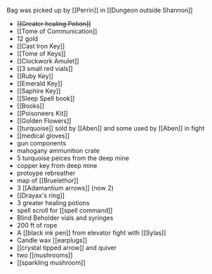 Bag was picked up by [[Perrin]] in [[Dungeon outside Shannon]]

- ~~[[Greater healing Potion]]~~
- [[Tome of Communication]]
- 12 gold
- [[Cast Iron Key]]
- [[Tome of Keys]]
- [[Clockwork Amulet]]
- [[3 small red vials]]
- [[Ruby Key]]
- [[Emerald Key]]
- [[Saphire Key]]
- [[Sleep Spell book]]
- [[Books]]
- [[Poisoneers Kit]]
- [[Golden Flowers]]
- [[turquoise]] sold by [[Aben]] and some used by [[Aben]] in fight
- [[medical gloves]]
- gun components
- mahogany ammunition crate
- 5 turquoise peices from the deep mine
- copper key from deep mine
- protoype rebreather
- map of [[Bruelethor]]
- 3 [[Adamantium arrows]] (now 2)
- [[Drayax's ring]]
- 3 greater healing potions
- spell scroll for [[spell command]]
- Blind Beholder vials and syringes 
- 200 ft of rope
- A [[black ink pen]]  from elevator fight with [[Sylas]] 
- Candle wax [[earplugs]]
- [[crystal tipped arrow]] and quiver 
- two [[mushrooms]] 
- [[sparkling mushroom]]